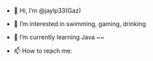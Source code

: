 - 👋 Hi, I’m @jaylp33(Gaz)
- 👀 I’m interested in swimming, gaming, drinking
- 🌱 I’m currently learning Java ~~

- 📫 How to reach me:



<!---
jaylp33/jaylp33 is a ✨ special ✨ repository because its `README.md` (this file) appears on your GitHub profile.
You can click the Preview link to take a look at your changes.
--->

